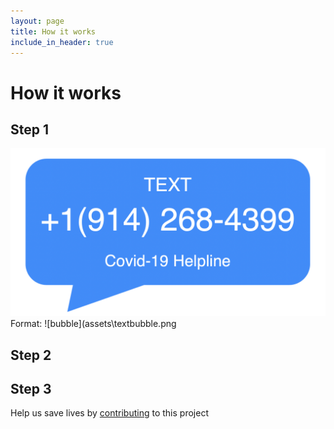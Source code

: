 ```yaml
---
layout: page
title: How it works
include_in_header: true
---
```


# How it works

## Step 1
![Text Bubble](assets\textbubble.png)
Format: ![bubble](assets\textbubble.png

## Step 2

## Step 3


Help us save lives by [contributing](https://www.gofundme.com/f/help-spread-information-about-covid19-via-text) to this project 

